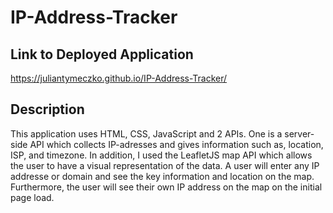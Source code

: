 # IP-Address-Tracker

## Link to Deployed Application

https://juliantymeczko.github.io/IP-Address-Tracker/

## Description

This application uses HTML, CSS, JavaScript and 2 APIs. One is a server-side API which collects IP-adresses and gives information such as, location, ISP, and timezone. In addition, I used the
LeafletJS map API which allows the user to have a visual representation of the data. A user will enter any IP addresse or domain and see the key information and location on the map. Furthermore, 
the user will see their own IP address on the map on the initial page load.
